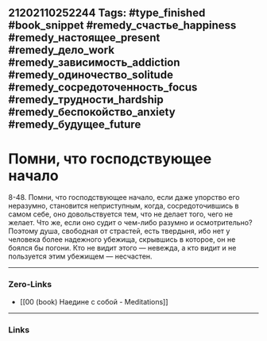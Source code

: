 21202110252244
Tags: #type_finished #book_snippet #remedy_счастье_happiness #remedy_настоящее_present #remedy_дело_work #remedy_зависимость_addiction #remedy_одиночество_solitude #remedy_сосредоточенность_focus #remedy_трудности_hardship #remedy_беспокойство_anxiety #remedy_будущее_future
---
# Помни, что господствующее начало

 8-48. Помни, что господствующее начало, если даже упорство его неразумно, становится неприступным, когда, сосредоточившись в самом себе, оно довольствуется тем, что не делает того, чего не желает. Что же, если оно судит о чем-либо разумно и осмотрительно? Поэтому душа, свободная от страстей, есть твердыня, ибо нет у человека более надежного убежища, скрывшись в которое, он не боялся бы погони. Кто не видит этого — невежда, а кто видит и не пользуется этим убежищем — несчастен. 

---
### Zero-Links
- [[00 (book) Наедине с собой - Meditations]]
---
### Links
